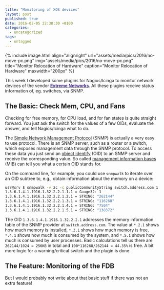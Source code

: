 ```yaml
---
title: "Monitoring of XOS devices"
layout: post
published: true
date: 2016-02-05 22:38:30 +0100
categories:
  - uncategorized
tags:
  - untagged
---
```


{% include image.html align="alignright" url="assets/media/pics/2016/no-move-pc.png" img="assets/media/pics/2016/no-move-pc.png" title="Monitor Relocation of Hardware" caption="Monitor Relocation of Hardware" maxwidth="200px" %}

This week I developed some plugins for Nagios/Icinga to monitor network devices of the vendor [**<span style="color:#472E8D">Extreme Networks</span>**](http://www.extremenetworks.com/). All these plugins receive status information of, eg. switches, via SNMP.

## The Basic: Check Mem, CPU, and Fans

Checking for free memory, for CPU load, and for fan states is quite straight forward. You just ask the switch for the values of a few OIDs, evaluate the answer, and tell Nagios/Icinga what to do.

The [Simple Network Management Protocol](https://en.wikipedia.org/wiki/Simple_Network_Management_Protocol) (SNMP) is actually a very easy to use protocol. There is an SNMP server, such as a router or a switch, which exposes management data through the SNMP protocol. To access these data you just send an [object identify](https://en.wikipedia.org/wiki/Object_identifier) (OID) to an SNMP server and receive the corresponding value. So called [management information bases](https://en.wikipedia.org/wiki/Management_information_base) (MIB) can tell you what a certain OID stands for.

On the command line, for example, you could use `snmpwalk` to iterate over an OID subtree to, e.g., obtain information about the memory on a device:

~~~~~~bash
usr@srv $ snmpwalk -v 2c -c publicCommunityString switch.address.com 1.3.6.1.4.1.1916.1.32.2.2.1
1.3.6.1.4.1.1916.1.32.2.2.1.1.1 = Gauge32: 1
1.3.6.1.4.1.1916.1.32.2.2.1.2.1 = STRING: "262144"
1.3.6.1.4.1.1916.1.32.2.2.1.3.1 = STRING: "116268"
1.3.6.1.4.1.1916.1.32.2.2.1.4.1 = STRING: "7504"
1.3.6.1.4.1.1916.1.32.2.2.1.5.1 = STRING: "138372"
~~~~~~

The OID `1.3.6.1.4.1.1916.1.32.2.2.1` addresses the memory information table of the SNMP provider at `switch.address.com`.
The value at `*.2.1` shows how much memory is installed, `*.3.1` shows how much memory is free, `*.4.1` shows how much is consumed by the system, and `*.5.1` shows how much is consumed by user processes. Basic calculations tell us there are `262144/1024 = 256KB` in total and `100*116268/262144 = 44.35%` is free.
A bit more logic for a warning/critical switch and the plugin is done.

## The Feature: Monitoring of the FDB

But I would probably not write about that basic stuff if there was not an extra feature!
